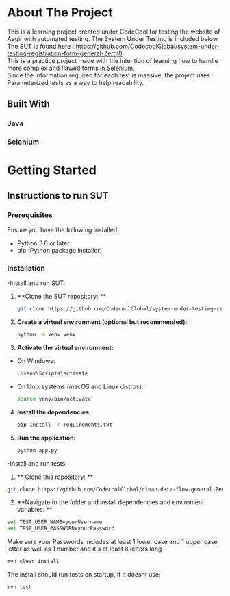# About The Project
This is a learning project created under CodeCool for testing the website of Aegir with automated testing. The System Under Testing is included below. \
The SUT is found here : https://github.com/CodecoolGlobal/system-under-testing-registration-form-general-Zergi0 \
This is a practice project made with the intention of learning how to handle more complex and flawed forms in Selenium. \
Since the information required for each test is massive, the project uses Parameterized tests as a way to help readability. 

## Built With
### Java
### Selenium



# Getting Started

## Instructions to run SUT

### Prerequisites

Ensure you have the following installed:

- Python 3.6 or later
- pip (Python package installer)

### Installation
-Install and run SUT:

1. **Clone the SUT repository: **
   ```bash
   git clone https://github.com/CodecoolGlobal/system-under-testing-registration-form-general-Zergi0.git
   ```

2. **Create a virtual environment (optional but recommended):**
    ```bash
    python -m venv venv
    ```

3. **Activate the virtual environment:**
  - On Windows:
    ```bash
    .\venv\Scripts\activate
    ```
  - On Unix systems (macOS and Linux distros):
    ```bash
    source venv/bin/activate`
    ```

4. **Install the dependencies:**
    ```bash
    pip install -r requirements.txt
    ```

5. **Run the application:**
    ```bash
    python app.py
    ```

-Install and run tests:
1. ** Clone this repository: **
```bash
git clone https://github.com/CodecoolGlobal/clean-data-flow-general-Zergi0.git
```

2. **Navigate to the folder and install dependencies and enviroment variables: **
```bash
set TEST_USER_NAME=yourUsername
set TEST_USER_PASSWORD=yourPassword
```
Make sure your Passwords includes at least 1 lower case and 1 upper case letter as well as 1 number and it's at least 8 letters long

```bash
mvn clean install
```
The install should run tests on startup, if it doesnt use:
```bash
mvn test
```
